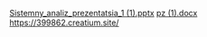 [Sistemny_analiz_prezentatsia_1 (1).pptx](https://github.com/fastjob1/Fast-job/files/11915292/Sistemny_analiz_prezentatsia_1.1.pptx)
[pz (1).docx](https://github.com/fastjob1/Fast-job/files/11915301/pz.1.docx)
https://399862.creatium.site/
